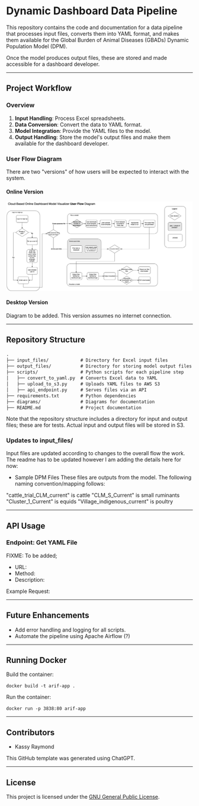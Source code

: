 # Dynamic Dashboard Data Pipeline

This repository contains the code and documentation for a data pipeline that processes input files, converts them into YAML format, and makes them available for the Global Burden of Animal Diseases (GBADs) Dynamic Population Model (DPM). 

Once the model produces output files, these are stored and made accessible for a dashboard developer.

---

## Project Workflow

### **Overview**
1. **Input Handling**: Process Excel spreadsheets.
2. **Data Conversion**: Convert the data to YAML format.
3. **Model Integration**: Provide the YAML files to the model.
4. **Output Handling**: Store the model's output files and make them available for the dashboard developer.

### **User Flow Diagram**

There are two "versions" of how users will be expected to interact with the system. 

#### Online Version 

![SystemDiagram](diagrams/userFlowDiagramOnlineVersion.png)

#### Desktop Version 

Diagram to be added. This version assumes no internet connection.

---

## Repository Structure

```
.
├── input_files/            # Directory for Excel input files
├── output_files/           # Directory for storing model output files
├── scripts/                # Python scripts for each pipeline step
│   ├── convert_to_yaml.py  # Converts Excel data to YAML
│   ├── upload_to_s3.py     # Uploads YAML files to AWS S3
│   ├── api_endpoint.py     # Serves files via an API
├── requirements.txt        # Python dependencies
├── diagrams/               # Diagrams for documentation
├── README.md               # Project documentation
```

Note that the repository structure includes a directory for input and output files; these are for tests. Actual input and output files will be stored in S3. 

### Updates to input_files/

Input files are updated according to changes to the overall flow the work. The readme has to be updated however I am adding the details here for now: 

* Sample DPM Files 
These files are outputs from the model. The following naming convention/mapping follows: 

"cattle_trial_CLM_current" is cattle
"CLM_S_Current" is small ruminants
"Cluster_1_Current" is equids
"Village_indigenous_current" is poultry

---
## API Usage

### **Endpoint: Get YAML File**

FIXME: To be added; 

- URL:
- Method:
- Description:

Example Request:


---

## Future Enhancements
- Add error handling and logging for all scripts.
- Automate the pipeline using Apache Airflow (?)

---

## Running Docker

Build the container:

```
docker build -t arif-app .
```

Run the container:

```
docker run -p 3838:80 arif-app
```


---

## Contributors
- Kassy Raymond 

This GitHub template was generated using ChatGPT.

---

## License
This project is licensed under the [GNU General Public License](LICENSE).

